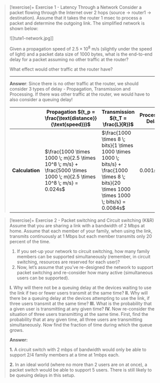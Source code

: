 > [!exercise]+ Exercise 1 - Latency Through a Network
> Consider a packet flowing through the Internet over 2 hops (source -> router1 -> destination). Assume that it takes the router 1 msec to process a packet and determine the outgoing link. The simplified network is shown below:
> 
> ![[tute1-network.jpg]]
> 
> Given a propagation speed of $2.5 \times 10^8$ m/s (slightly under the speed of light) and a packet data size of 1000 bytes, what is the end-to-end delay for a packet assuming no other traffic at the router?
> 
> What effect would other traffic at the router have?
> <hr>
> 
> **Answer**: 
> Since there is no other traffic at the router, we should consider 3 types of delay - Propagation, Transmission and Processing. If there was other traffic at the router, we would have to also consider a queuing delay!
> 
> 
> |             | **Propagation $(t_p = \frac{\text{distance}}{\text{speed}})$**                                                         | **Transmission $(t_T = \frac{L}{R})$**                                                                                                             | **Processing Delay** | **Total** |
> | ----------- | ---------------------------------------------------------------------------------------------------------------------- | -------------------------------------------------------------------------------------------------------------------------------------------------- | -------------------- | --------- |
> | **Calculation** | $\frac{1000 \times 1000 \; m}{2.5 \times 10^8 \; m/s} + \frac{5000 \times 1000 \; m}{2.5 \times 10^8 \; m/s} = 0.024s$ | $\frac{1000 \times 8 \; bits}{1 \times 1000 \times 1000 \; bits/s} + \frac{1000 \times 8 \; bits}{20 \times 1000 \times 1000 \; bits/s} = 0.0084s$ | $0.001s$             | $0.034s$  |
> 
> 

> [!exercise]+ Exercise 2 - Packet switching and Circuit switching (K&R)
> Assume that you are sharing a link with a bandwidth of 2 Mbps at home. Assume that each member of your family, when using the link, transmits continuously at 1 Mbps but each member transmits only 20 percent of the time.
> 
> 1. If you set-up your network to circuit switching, how many family members can be supported simultaneously (remember, in circuit switching, resources are reserved for each user)?
> 2. Now, let’s assume that you’ve re-designed the network to support packet switching and re-consider how many active (simultaneous users can be supported).
> 
> **I.** Why will there not be a queuing delay at the devices waiting to use the link if two or fewer users transmit at the same time?
> **II.** Why will there be a queuing delay at the devices attempting to use the link, if three users transmit at the same time?
> **III.** What is the probability that a given user is transmitting at any given time?
> **IV.** Now re-consider the situation of three users transmitting at the same time. First, find the probability that at any given time, all three users are transmitting simultaneously. Now find the fraction of time during which the queue grows.
> 
> **Answer:**
> 
> **1.** A circuit switch with 2 mbps of bandwidth would only be able to support 2/4 family members at a time at 1mbps each. 
> 
> **2.** In an ideal world (where no more than 2 users are on at once), a packet switch would be able to support 5 users. There is still likely to be queuing delays in this setup. 
